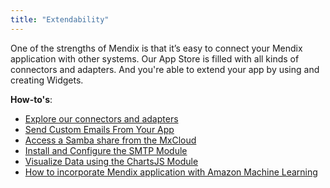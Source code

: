 ```yaml
---
title: "Extendability"
---
```

One of the strengths of Mendix is that it’s easy to connect your Mendix application with other systems. Our App Store is filled with all kinds of connectors and adapters. And you're able to extend your app by using and creating Widgets.

**How-to's**:

*   [Explore our connectors and adapters](Explore+the+Connectors+and+Adapters)
*   [Send Custom Emails From Your App](Send+Custom+Emails+From+Your+App)
*   [Access a Samba share from the MxCloud](Access+a+Samba+share+from+the+MxCloud)
*   [Install and Configure the SMTP Module](Install+and+Configure+the+SMTP+Module)
*   [Visualize Data using the ChartsJS Module](Visualize+Data+using+the+ChartsJS+Module)
*   [How to incorporate Mendix application with Amazon Machine Learning](How+to+incorporate+Mendix+application+with+Amazon+Machine+Learning)
